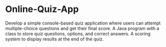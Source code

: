 # Online-Quiz-App
Develop a simple console-based quiz application where users can attempt multiple-choice questions and get their final score.
A Java program with a class to store quiz questions, options, and correct answers.
A scoring system to display results at the end of the quiz.
